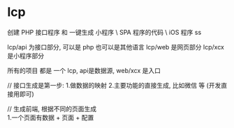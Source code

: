 # lcp
创建 PHP 接口程序 和  一键生成 小程序 \ SPA 程序的代码 \ iOS 程序 ss


lcp/api  为接口部分, 可以是 php 也可以是其他语言
lcp/web  是网页部分
lcp/xcx  是小程序部分

所有的项目 都是 一个 lcp,  api是数据源,  web/xcx 是入口



//
接口生成是第一步: 
1.做数据的映射
2.主要功能的直接生成, 比如微信 等
(开发直接用即可)

//
生成前端, 根据不同的页面生成  
1.一个页面有数据  +  页面 + 配置 

